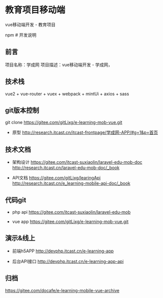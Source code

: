 # 教育项目移动端
vue移动端开发 - 教育项目

npm # 开发说明

## 前言

项目名称：学成网
项目描述：vue移动端开发 - 学成网，

## 技术栈

vue2 + vue-router + vuex + webpack + mintUi + axios + sass 

## git版本控制

git clone https://gitee.com/gitLixg/e-learning-mob-vue.git


- 原型
http://research.itcast.cn/itcast-frontpage/学成网-APP/#g=1&p=首页

## 技术文档

- 架构设计
https://gitee.com/itcast-suxiaolin/laravel-edu-mob-doc
http://research.itcast.cn/laravel-edu-mob-doc/_book

- API文档
https://gitee.com/gitLixg/learingApi
http://research.itcast.cn/e_learning-mobile-api-doc/_book

## 代码git

- php api
https://gitee.com/itcast-suxiaolin/laravel-edu-mob

- vue app
https://gitee.com/gitLixg/e-learning-mob-vue.git

## 演示&线上

- 前端h5APP
http://devphp.itcast.cn/e-learning-app

- 后台API接口
http://devphp.itcast.cn/e-learning-app-api

## 归档
https://gitee.com/docafe/e-learning-mobile-vue-archive
